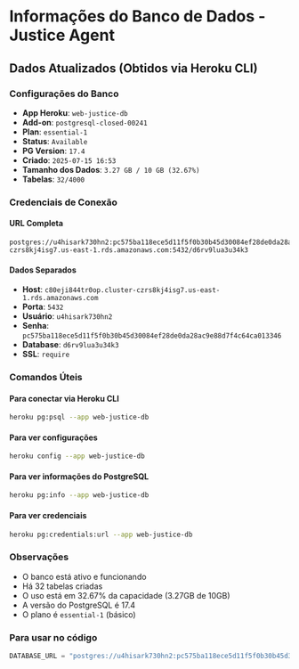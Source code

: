 # Informações do Banco de Dados - Justice Agent

## Dados Atualizados (Obtidos via Heroku CLI)

### Configurações do Banco
- **App Heroku**: `web-justice-db`
- **Add-on**: `postgresql-closed-00241`
- **Plan**: `essential-1`
- **Status**: `Available`
- **PG Version**: `17.4`
- **Criado**: `2025-07-15 16:53`
- **Tamanho dos Dados**: `3.27 GB / 10 GB (32.67%)`
- **Tabelas**: `32/4000`

### Credenciais de Conexão

#### URL Completa
```
postgres://u4hisark730hn2:pc575ba118ece5d11f5f0b30b45d30084ef28de0da28ac9e88d7f4c64ca013346@c80eji844tr0op.cluster-czrs8kj4isg7.us-east-1.rds.amazonaws.com:5432/d6rv9lua3u34k3
```

#### Dados Separados
- **Host**: `c80eji844tr0op.cluster-czrs8kj4isg7.us-east-1.rds.amazonaws.com`
- **Porta**: `5432`
- **Usuário**: `u4hisark730hn2`
- **Senha**: `pc575ba118ece5d11f5f0b30b45d30084ef28de0da28ac9e88d7f4c64ca013346`
- **Database**: `d6rv9lua3u34k3`
- **SSL**: `require`

### Comandos Úteis

#### Para conectar via Heroku CLI
```bash
heroku pg:psql --app web-justice-db
```

#### Para ver configurações
```bash
heroku config --app web-justice-db
```

#### Para ver informações do PostgreSQL
```bash
heroku pg:info --app web-justice-db
```

#### Para ver credenciais
```bash
heroku pg:credentials:url --app web-justice-db
```

### Observações
- O banco está ativo e funcionando
- Há 32 tabelas criadas
- O uso está em 32.67% da capacidade (3.27GB de 10GB)
- A versão do PostgreSQL é 17.4
- O plano é `essential-1` (básico)

### Para usar no código
```python
DATABASE_URL = "postgres://u4hisark730hn2:pc575ba118ece5d11f5f0b30b45d30084ef28de0da28ac9e88d7f4c64ca013346@c80eji844tr0op.cluster-czrs8kj4isg7.us-east-1.rds.amazonaws.com:5432/d6rv9lua3u34k3"
```
